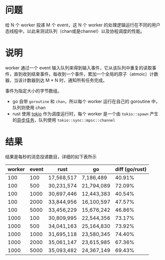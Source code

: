 # 问题

给 N 个 worker 投递 M 个 event，这 N 个 worker 的处理逻辑运行在不同的用户态线程中，以此来测试队列（chan或是channel）以及协程调度的性能。

# 说明

worker 通过一个 event 输入队列来得到输入事件，它从该队列中重复的读取事件，直到收到结束事件，每收到一个事件，累加一个全局的原子（atmoic）计数器，当该计数器到达 M * N 时，通知所有任务完成。

事件为指定大小的字节数组。

- go 自带 `goroutine` 和 `chan`，所以每个 worker 运行在自己的 goroutine 中，队列则使用 chan
- rust 使用 [tokio](http://tokio.rs/) 作为调度运行时，每个 worker 是一个由 `tokio::spawn` 产生的[异步任务](https://docs.rs/tokio/1.2.0/tokio/task/index.html)，队列使用 `tokio::sync::mpsc::channel`

# 结果

结果是每秒的消息投递数目，详细的如下表所示

| worker | event | rust         | go       | diff (go/rust) |
| ------ | ----- | ---------- | ---------- | -------------- |
|100|100|17,568,517 |7,186,489 |40.91%|
|100|500|30,231,574 |21,794,089 |72.09%|
|100|1000|30,697,446 |12,443,383 |40.54%|
|100|2000|33,844,956 |16,100,597 |47.57%|
|100|5000|33,456,229 |15,676,242 |46.86%|
|1000|100|30,809,995 |22,544,356 |73.17%|
|1000|500|34,041,163 |25,164,830 |73.92%|
|1000|1000|31,695,118 |23,580,345 |74.40%|
|1000|2000|35,061,147 |23,615,985 |67.36%|
|1000|5000|35,093,482 |24,367,149 |69.43%|

